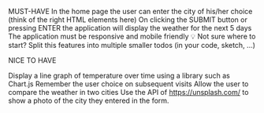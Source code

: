  MUST-HAVE
In the home page the user can enter the city of his/her choice (think of the right HTML elements here)
On clicking the SUBMIT button or pressing ENTER the application will display the weather for the next 5 days
The application must be responsive and mobile friendly
💡 Not sure where to start? Split this features into multiple smaller todos (in your code, sketch, ...)

NICE TO HAVE

Display a line graph of temperature over time using a library such as Chart.js
Remember the user choice on subsequent visits
Allow the user to compare the weather in two cities
Use the API of https://unsplash.com/ to show a photo of the city they entered in the form.